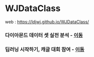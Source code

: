 # WJDataClass

web : https://ldjwj.github.io/WJDataClass/

### 다이아몬드 데이터 셋 실전 분석 - [이동](https://ldjwj.github.io/WJDataClass/01_DATA_ML_DIAMOND.html)
### 딥러닝 시작하기, 캐글 대회 참여 - [이동](https://ldjwj.github.io/WJDataClass/01_01_DLSTART.html)
